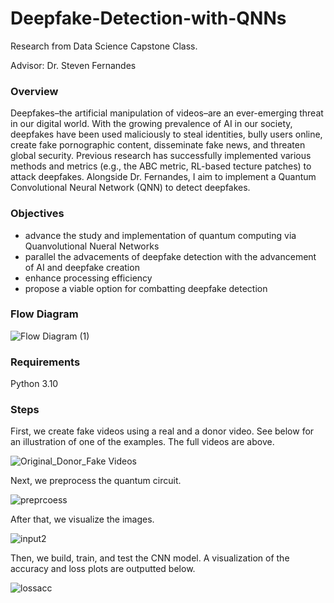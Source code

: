 # Deepfake-Detection-with-QNNs
Research from Data Science Capstone Class.

Advisor: Dr. Steven Fernandes

### Overview

Deepfakes–the artificial manipulation of videos–are an ever-emerging threat in our digital world. With the growing prevalence of AI in our society, deepfakes have been used maliciously to steal identities, bully users online, create fake pornographic content, disseminate fake news, and threaten global security. Previous research has successfully implemented various methods and metrics (e.g., the ABC metric, RL-based tecture patches) to attack deepfakes. Alongside Dr. Fernandes, I aim to implement a Quantum Convolutional Neural Network (QNN) to detect deepfakes.

### Objectives

- advance the study and implementation of quantum computing via Quanvolutional Nueral Networks
- parallel the advacements of deepfake detection with the advancement of AI and deepfake creation
- enhance processing efficiency
- propose a viable option for combatting deepfake detection

### Flow Diagram

![Flow Diagram (1)](https://github.com/user-attachments/assets/6a34ced0-05fd-4a12-a193-f384c0f735b8)

### Requirements

Python 3.10

### Steps

First, we create fake videos using a real and a donor video. See below for an illustration of one of the examples. The full videos are above.

![Original_Donor_Fake Videos](https://github.com/user-attachments/assets/f8610213-eaa0-40ba-a63b-42bbcad77de7)

Next, we preprocess the quantum circuit.

![preprcoess](https://github.com/user-attachments/assets/bddce1f6-c872-4a10-aec9-15f9c6f25a58)

After that, we visualize the images.

![input2](https://github.com/user-attachments/assets/beb1adeb-c061-458c-959d-310311e2e567)

Then, we build, train, and test the CNN model. A visualization of the accuracy and loss plots are outputted below.

![lossacc](https://github.com/user-attachments/assets/fbb2340c-136f-4569-ba5c-f4063b550ba6)

